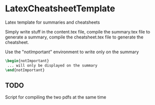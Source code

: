 # LatexCheatsheetTemplate
Latex template for summaries and cheatsheets

Simply write stuff in the content.tex file, compile the summary.tex file to generate a summary, compile the cheatsheet.tex file to generate the cheatsheet.

Use the "notImportant" environment to write only on the summary
```latex
\begin{notImportant}
 ... will only be displayed on the summary
\end{notImportant}
```
## TODO
Script for compiling the two pdfs at the same time

